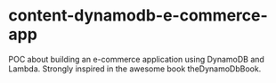 # content-dynamodb-e-commerce-app
POC about building an e-commerce application using DynamoDB and Lambda. Strongly inspired in the awesome book theDynamoDbBook.
